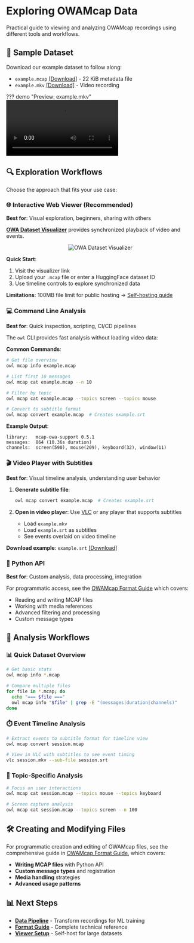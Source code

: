 # Exploring OWAMcap Data

Practical guide to viewing and analyzing OWAMcap recordings using different tools and workflows.

## 📁 Sample Dataset

Download our example dataset to follow along:

- `example.mcap` [[Download]](https://github.com/open-world-agents/open-world-agents/blob/main/docs/data/example.mcap) - 22 KiB metadata file
- `example.mkv` [[Download]](https://github.com/open-world-agents/open-world-agents/blob/main/docs/data/example.mkv) - Video recording

??? demo "Preview: example.mkv"
    <video controls>
    <source src="../example.mkv" type="video/mp4">
    </video>

## 🔍 Exploration Workflows

Choose the approach that fits your use case:

### 🌐 Interactive Web Viewer (Recommended)

**Best for**: Visual exploration, beginners, sharing with others

**[OWA Dataset Visualizer](https://huggingface.co/spaces/open-world-agents/visualize_dataset)** provides synchronized playback of video and events.

<div align="center">
  <img src="../viewer.png" alt="OWA Dataset Visualizer"/>
</div>

**Quick Start**:

1. Visit the visualizer link
2. Upload your `.mcap` file or enter a HuggingFace dataset ID
3. Use timeline controls to explore synchronized data

**Limitations**: 100MB file limit for public hosting → [Self-hosting guide](viewer.md)

### 💻 Command Line Analysis

**Best for**: Quick inspection, scripting, CI/CD pipelines

The `owl` CLI provides fast analysis without loading video data:

**Common Commands**:

```bash
# Get file overview
owl mcap info example.mcap

# List first 10 messages
owl mcap cat example.mcap --n 10

# Filter by topic
owl mcap cat example.mcap --topics screen --topics mouse

# Convert to subtitle format
owl mcap convert example.mcap  # Creates example.srt
```

**Example Output**:
```
library:   mcap-owa-support 0.5.1
messages:  864 (10.36s duration)
channels:  screen(590), mouse(209), keyboard(32), window(11)
```

### 🎬 Video Player with Subtitles

**Best for**: Visual timeline analysis, understanding user behavior

1. **Generate subtitle file**:
   ```bash
   owl mcap convert example.mcap  # Creates example.srt
   ```

2. **Open in video player**: Use [VLC](https://www.videolan.org/vlc/) or any player that supports subtitles
   - Load `example.mkv`
   - Load `example.srt` as subtitles
   - See events overlaid on video timeline

**Download example**: `example.srt` [[Download]](https://github.com/open-world-agents/open-world-agents/blob/main/docs/data/example.srt)

### 🐍 Python API

**Best for**: Custom analysis, data processing, integration

For programmatic access, see the [OWAMcap Format Guide](owamcap_format_guide.md#working-with-owamcap) which covers:

- Reading and writing MCAP files
- Working with media references
- Advanced filtering and processing
- Custom message types

## 🔧 Analysis Workflows

### 📊 Quick Dataset Overview
```bash
# Get basic stats
owl mcap info *.mcap

# Compare multiple files
for file in *.mcap; do
  echo "=== $file ==="
  owl mcap info "$file" | grep -E "(messages|duration|channels)"
done
```

### ⏱️ Event Timeline Analysis
```bash
# Extract events to subtitle format for timeline view
owl mcap convert session.mcap

# View in VLC with subtitles to see event timing
vlc session.mkv --sub-file session.srt
```

### 🎯 Topic-Specific Analysis
```bash
# Focus on user interactions
owl mcap cat session.mcap --topics mouse --topics keyboard

# Screen capture analysis
owl mcap cat session.mcap --topics screen --n 100
```

## 🛠️ Creating and Modifying Files

For programmatic creation and editing of OWAMcap files, see the comprehensive guide in [OWAMcap Format Guide](owamcap_format_guide.md#working-with-owamcap), which covers:

- **Writing MCAP files** with Python API
- **Custom message types** and registration
- **Media handling** strategies
- **Advanced usage patterns**

## 📊 Next Steps

- **[Data Pipeline](owa_data_pipeline.md)** - Transform recordings for ML training
- **[Format Guide](owamcap_format_guide.md)** - Complete technical reference
- **[Viewer Setup](viewer.md)** - Self-host for large datasets